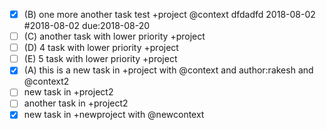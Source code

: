 - [x] (B) one more another task test  +project @context dfdadfd 2018-08-02 #2018-08-02 due:2018-08-20
- [ ] (C) another task with lower priority +project
- [ ] (D) 4 task with lower priority +project
- [ ] (E) 5 task with lower priority +project
- [x] (A) this is a new task in +project with @context and author:rakesh and @context2
- [ ] new task in +project2
- [ ] another task in +project2
- [x] new task in +newproject with @newcontext
